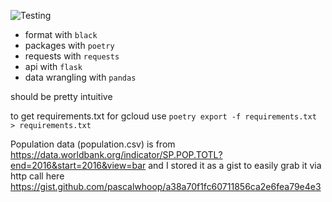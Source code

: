 ![Testing](https://github.com/pascalwhoop/covid19-api/workflows/Testing/badge.svg)


- format with `black`
- packages with `poetry`
- requests with `requests` 
- api with `flask`
- data wrangling with `pandas`

should be pretty intuitive

to get requirements.txt for gcloud use `poetry export -f requirements.txt > requirements.txt`


Population data (population.csv) is from
https://data.worldbank.org/indicator/SP.POP.TOTL?end=2016&start=2016&view=bar
and I stored it as a gist to easily grab it via http call here 
https://gist.github.com/pascalwhoop/a38a70f1fc60711856ca2e6fea79e4e3
